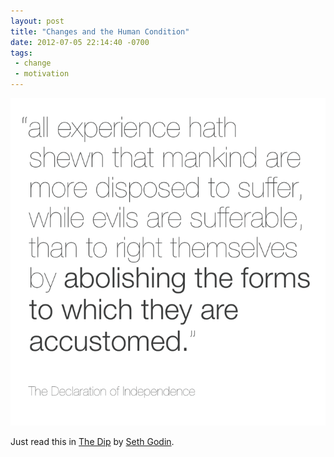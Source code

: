 ```yaml
--- 
layout: post
title: "Changes and the Human Condition"
date: 2012-07-05 22:14:40 -0700
tags:
 - change
 - motivation
---
```

  
  
  
  

![all experience hath shewn that mankind are more disposed to suffer, while evils are sufferable, than to right themselves by abolishing the forms to which they are accustomed](/images/declaration-quote.png)

Just read this in [The Dip](http://www.amazon.com/The-Dip-Little-Teaches-Stick/dp/1591841666/) by [Seth Godin](http://sethgodin.typepad.com/).

